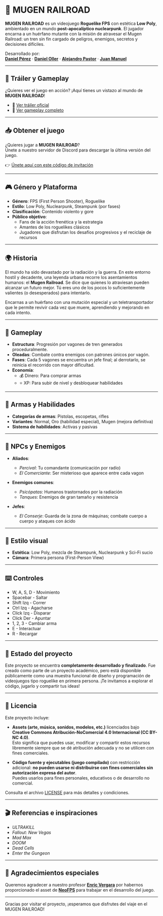 # 🚂 MUGEN RAILROAD

**MUGEN RAILROAD** es un videojuego **Roguelike FPS** con estética **Low Poly**, ambientado en un mundo **post-apocalíptico nuclearpunk**. El jugador encarna a un huérfano mutante con la misión de atravesar el Mugen Railroad: un tren sin fin cargado de peligros, enemigos, secretos y decisiones difíciles.

Desarrollado por:  
[**Daniel Pérez**](https://github.com/Danimaquina) · [**Daniel Oller**](https://github.com/dani-o0) · [**Alejandro Pastor**](https://github.com/paastoor17) · [**Juan Manuel**](https://github.com/Ryoga05)

---

## 🎥 Tráiler y Gameplay

¿Quieres ver el juego en acción? ¡Aquí tienes un vistazo al mundo de **MUGEN RAILROAD**!

- 🔹 [Ver tráiler oficial](https://youtu.be/Z00pbKC1ZbU)
- 🔹 [Ver gameplay completo](https://youtu.be/34wryrelijM)

---

## 📥 Obtener el juego

¿Quieres jugar a **MUGEN RAILROAD**?  
Únete a nuestro servidor de Discord para descargar la última versión del juego.

👉 [Únete aquí con este código de invitación](https://discord.gg/f3Tw2ckgqZ)

---

## 🎮 Género y Plataforma

- **Género**: FPS (First Person Shooter), Roguelike
- **Estilo**: Low Poly, Nuclearpunk, Steampunk (por fases)
- **Clasificación**: Contenido violento y gore
- **Público objetivo**:  
  - Fans de la acción frenética y la estrategia
  - Amantes de los roguelikes clásicos
  - Jugadores que disfrutan los desafíos progresivos y el reciclaje de recursos

---

## 🌍 Historia

El mundo ha sido devastado por la radiación y la guerra. En este entorno hostil y decadente, una leyenda urbana recorre los asentamientos humanos: el **Mugen Railroad**. Se dice que quienes lo atraviesan pueden alcanzar un futuro mejor. Tú eres uno de los pocos lo suficientemente valientes (o desesperados) para intentarlo.

Encarnas a un huérfano con una mutación especial y un teletransportador que le permite revivir cada vez que muere, aprendiendo y mejorando en cada intento.

---

## 🧩 Gameplay

- **Estructura**: Progresión por vagones de tren generados proceduralmente.
- **Oleadas**: Combate contra enemigos con patrones únicos por vagón.
- **Fases**: Cada 5 vagones se encuentra un jefe final; al derrotarlo, se reinicia el recorrido con mayor dificultad.
- **Economía**:
  - 💰 Dinero: Para comprar armas
  - ⭐ XP: Para subir de nivel y desbloquear habilidades

---

## 🔫 Armas y Habilidades

- **Categorías de armas**: Pistolas, escopetas, rifles
- **Variantes**: Normal, Oro (habilidad especial), Mugen (mejora definitiva)
- **Sistema de habilidades**: Activas y pasivas

---

## 👥 NPCs y Enemigos

- **Aliados**:
  - *Percival*: Tu comandante (comunicación por radio)
  - *El Comerciante*: Ser misterioso que aparece entre cada vagon

- **Enemigos comunes**:
  - *Psicópatas*: Humanos trastornados por la radiación
  - *Tanques*: Enemigos de gran tamaño y resistencia

- **Jefes**:
  - *El Conserje*: Guarda de la zona de máquinas; combate cuerpo a cuerpo y ataques con ácido

---

## 🎨 Estilo visual

- **Estética**: Low Poly, mezcla de Steampunk, Nuclearpunk y Sci-Fi sucio
- **Cámara**: Primera persona (First-Person View)

---

## ⌨️ Controles

- W, A, S, D - Movimiento
- Spacebar - Saltar
- Shift Izq - Correr
- Ctrl Izq - Agacharse
- Click Izq - Disparar
- Click Der - Apuntar
- 1, 2, 3 - Cambiar arma
- E - Interactuar
- R - Recargar

---

## 🚧 Estado del proyecto

Este proyecto se encuentra **completamente desarrollado y finalizado**. Fue creado como parte de un proyecto académico, pero está disponible públicamente como una muestra funcional de diseño y programación de videojuegos tipo roguelike en primera persona.
¡Te invitamos a explorar el código, jugarlo y compartir tus ideas!

---

## 📜 Licencia

Este proyecto incluye:

- **Assets (arte, música, sonidos, modelos, etc.)** licenciados bajo **Creative Commons Atribución-NoComercial 4.0 Internacional (CC BY-NC 4.0)**.  
  Esto significa que puedes usar, modificar y compartir estos recursos libremente siempre que se dé atribución adecuada y no se utilicen con fines comerciales.

- **Código fuente y ejecutables (juego compilado)** con restricción adicional: **no pueden usarse ni distribuirse con fines comerciales sin autorización expresa del autor**.  
  Puedes usarlos para fines personales, educativos o de desarrollo no comercial.

Consulta el archivo [LICENSE](./LICENSE) para más detalles y condiciones.

---

## 🎬 Referencias e inspiraciones

- *ULTRAKILL*
- *Fallout: New Vegas*
- *Mad Max*
- *DOOM*
- *Dead Cells*
- *Enter the Gungeon*

---

## 🙏 Agradecimientos especiales

Queremos agradecer a nuestro profesor [**Enric Vergara**](https://github.com/donkikochan) por habernos proporcionado el asset de [**NeoFPS**](https://neofps.com/) para trabajar en el desarrollo del juego.

---

Gracias por visitar el proyecto, ¡esperamos que disfrutes del viaje en el MUGEN RAILROAD!
